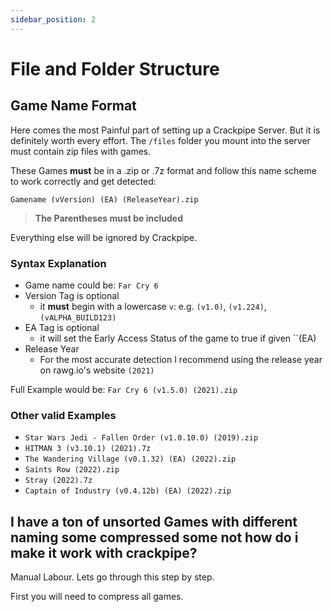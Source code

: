 ```yaml
---
sidebar_position: 2
---
```


# File and Folder Structure

## Game Name Format

Here comes the most Painful part of setting up a Crackpipe Server. But it is definitely worth every effort.
The `/files` folder you mount into the server must contain zip files with games.

These Games **must** be in a .zip or .7z format and follow this name
scheme to work correctly and get detected:

`Gamename (vVersion) (EA) (ReleaseYear).zip`

> **The Parentheses must be included**

Everything else will be ignored by Crackpipe.

### Syntax Explanation

- Game name could be: `Far Cry 6`
- Version Tag is optional
  - it **must** begin with a lowercase `v`: e.g. `(v1.0)`, `(v1.224)`, `(vALPHA_BUILD123)`
- EA Tag is optional
  - it will set the Early Access Status of the game to true if given ``(EA)
- Release Year
  - For the most accurate detection I recommend using the release year on rawg.io's website `(2021)`

Full Example would be: `Far Cry 6 (v1.5.0) (2021).zip`

### Other valid Examples

- `Star Wars Jedi - Fallen Order (v1.0.10.0) (2019).zip`
- `HITMAN 3 (v3.10.1) (2021).7z`
- `The Wandering Village (v0.1.32) (EA) (2022).zip`
- `Saints Row (2022).zip`
- `Stray (2022).7z`
- `Captain of Industry (v0.4.12b) (EA) (2022).zip`

## I have a ton of unsorted Games with different naming some compressed some not how do i make it work with crackpipe?

Manual Labour. Lets go through this step by step.

First you will need to compress all games.